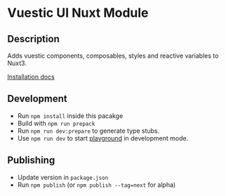 # Vuestic UI Nuxt Module

## Description
Adds vuestic components, composables, styles and reactive variables to Nuxt3.

[Installation docs](https://vuestic.dev/en/getting-started/nuxt)

## Development
- Run `npm install` inside this pacakge
- Build with `npm run prepack`
- Run `npm run dev:prepare` to generate type stubs.
- Use `npm run dev` to start [playground](./playground) in development mode.

## Publishing
- Update version in `package.json`
- Run `npm publish` (or `npm publish --tag=next` for alpha)